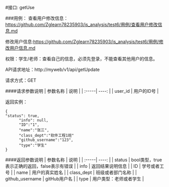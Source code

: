 #接口: getUse

###用例：
查看用户修改信息：https://github.com/Zglearn78235903/is_analysis/test6/用例/查看用户修改信息.md

修改用户信息:https://github.com/Zglearn78235903/is_analysis/test6/用例/修改用户信息.md

权限：学生/老师：查看自己的信息，必须先登录，不能查看其他用户的信息。

API请求地址：http://myweb/v1/api/getUpdate

请求方式：GET

####请求参数说明
| 参数名称  |  说明 |
| :-----| ----: | 
| user_id | 用户的ID号 |

返回实例：
```angular2
{
"status": true,
      "info": null,
      "ID":"1",    
      "name":"张三",
      "class_dept":"软件工程1班"
      "github_username":"123",
      "type":"学生" 
}
```

####返回参数说明
| 参数名称  |  说明 |
| :-----| ----: | 
| status | bool类型，true表示正确的返回，false表示有错误 |
| info	 | 返回结果说明信息 |
| ID | 学号或者工号 |
| name | 用户的真实姓名 |
| class_dept | 班级或者部门名称 |
| github_username | gitHub用户名 |
| type | 用户类型：老师或者学生 |
